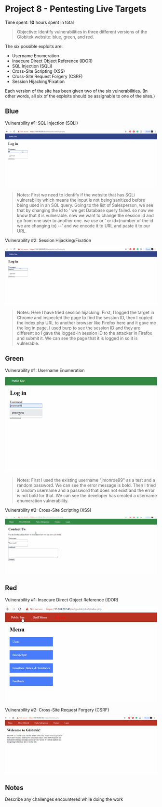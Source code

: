 # Project 8 - Pentesting Live Targets

Time spent: **10** hours spent in total

> Objective: Identify vulnerabilities in three different versions of the Globitek website: blue, green, and red.

The six possible exploits are:
* Username Enumeration
* Insecure Direct Object Reference (IDOR)
* SQL Injection (SQLi)
* Cross-Site Scripting (XSS)
* Cross-Site Request Forgery (CSRF)
* Session Hijacking/Fixation

Each version of the site has been given two of the six vulnerabilities. (In other words, all six of the exploits should be assignable to one of the sites.)

## Blue

Vulnerability #1: SQL Injection (SQLi)

  ![SQL Injection (SQLi)](https://github.com/Jamaliela/week_9_Assignment_Jamali_Ela/blob/master/SQLi.gif)

  > Notes: First we need to identify if the website that has SQLi vulnerability which means the input is not
    being sanitized before being used in an SQL query. Going to the list of Salesperson, we see that by changing 
    the id to ' we get Database query failed. so now we know that it is vulnerable. now we want to change 
    the session id and go from one user to another one. we use or ' or id=(number of the id we are changing to) --' 
    and we encode it to URL and paste it to our URL. 

Vulnerability #2: Session Hijacking/Fixation

  ![Session Hijacking/Fixation](https://github.com/Jamaliela/week_9_Assignment_Jamali_Ela/blob/master/Session_Hijacking.gif)
  
  > Notes: Here I have tried session hijacking. First, I logged the target in Chrome and inspected the page to find the session ID,
    then I copied the index.php URL to another browser like Firefox here and it gave me the log in page. I used burp to see the 
    session ID and they are different so I gave the logged-in session ID to the attacker in Firefox and submit it. We can see 
    the page that it is logged in so it is vulnerable.

## Green

Vulnerability #1: Username Enumeration

   ![Username Enumeration](https://github.com/Jamaliela/week_9_Assignment_Jamali_Ela/blob/master/User_Enumeration.gif)
  
   > Notes: First I used the existing username "jmonroe99" as a test and a random password. We can see the error message
    is bold. Then I tried a random username and a password that does not exist and the error is not bold for that. We can see
    the developer has created a username enumeration vulnerability.

Vulnerability #2: Cross-Site Scripting (XSS)

   ![Cross-Site Scripting (XSS)](https://github.com/Jamaliela/week_9_Assignment_Jamali_Ela/blob/master/XSS.gif)

## Red

Vulnerability #1: Insecure Direct Object Reference (IDOR)

   ![Insecure Direct Object Reference (IDOR)](https://github.com/Jamaliela/week_9_Assignment_Jamali_Ela/blob/master/IDOR.gif)

Vulnerability #2: Cross-Site Request Forgery (CSRF)

   ![Cross-Site Request Forgery (CSRF)](https://github.com/Jamaliela/week_9_Assignment_Jamali_Ela/blob/master/CSRF.gif)


## Notes

Describe any challenges encountered while doing the work


